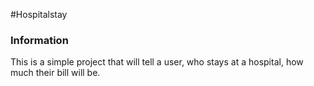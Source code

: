 #Hospitalstay
### Information

This is a simple project that will tell a user, who stays at a hospital, how much their bill will be. 